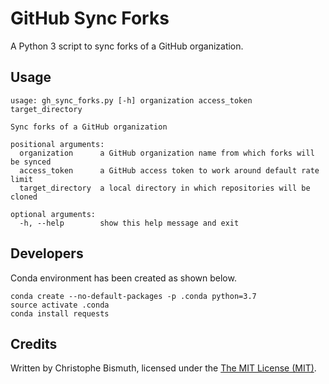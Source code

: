 # GitHub Sync Forks

A Python 3 script to sync forks of a GitHub organization.

## Usage

    usage: gh_sync_forks.py [-h] organization access_token target_directory
    
    Sync forks of a GitHub organization
    
    positional arguments:
      organization      a GitHub organization name from which forks will be synced
      access_token      a GitHub access token to work around default rate limit
      target_directory  a local directory in which repositories will be cloned
    
    optional arguments:
      -h, --help        show this help message and exit

## Developers

Conda environment has been created as shown below.

    conda create --no-default-packages -p .conda python=3.7
    source activate .conda
    conda install requests

## Credits

Written by Christophe Bismuth, licensed under the [The MIT License (MIT)](LICENSE.md).
